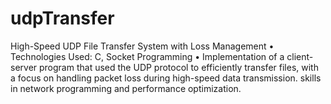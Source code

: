 # udpTransfer 
High-Speed UDP File Transfer System with Loss Management
	•	Technologies Used: C, Socket Programming
	•	Implementation of a client-server program that used the UDP protocol to efficiently transfer files, with a focus on handling packet loss during high-speed data transmission.
 skills in network programming and performance optimization.

